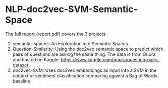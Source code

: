 # NLP-doc2vec-SVM-Semantic-Space
The full report (report.pdf) covers the 3 projects

1. semantic-spaces: An Exploration into Semantic Spaces. 
2. Question-Similarity: Using the doc2vec semantic space to predict which pairs of questions are asking the same thing. The data is from Quora and hosted on Kaggle: https://www.kaggle.com/quora/question-pairs-dataset. 
3. doc2vec-SVM: Uses doc2vec embeddings as input into a SVM in the context of sentiment classification comparing against a Bag of Words baseline
